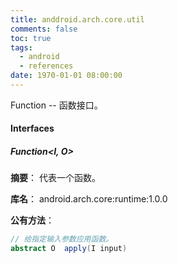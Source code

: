 ```yaml
---
title: anddroid.arch.core.util
comments: false
toc: true
tags:
  - android
  - references
date: 1970-01-01 08:00:00
---
```


Function -- 函数接口。

<!-- more -->
#### Interfaces
##### Function&lt;I, O&gt;
**摘要**：
代表一个函数。

**库名**：
android.arch.core:runtime:1.0.0

**公有方法**：
``` java
// 给指定输入参数应用函数。
abstract O	apply(I input)
```